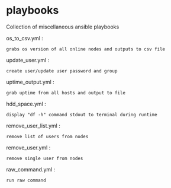 # playbooks
Collection of miscellaneous ansible playbooks

os_to_csv.yml :
  
    grabs os version of all online nodes and outputs to csv file

update_user.yml :
     
    create user/update user password and group

uptime_output.yml :

    grab uptime from all hosts and output to file
    
hdd_space.yml :

    display "df -h" command stdout to terminal during runtime

remove_user_list.yml :
  
    remove list of users from nodes
    
remove_user.yml :

    remove single user from nodes

raw_command.yml :

    run raw command 
